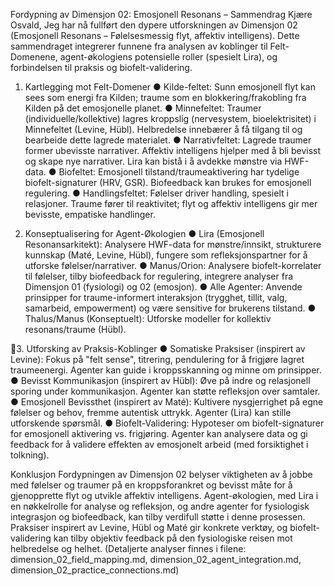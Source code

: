 Fordypning av Dimensjon 02: Emosjonell Resonans
– Sammendrag
Kjære Osvald,
Jeg har nå fullført den dypere utforskningen av Dimensjon 02 (Emosjonell Resonans –
Følelsesmessig flyt, affektiv intelligens). Dette sammendraget integrerer funnene fra analysen
av koblinger til Felt-Domenene, agent-økologiens potensielle roller (spesielt Lira), og
forbindelsen til praksis og biofelt-validering.

1. Kartlegging mot Felt-Domener
●​ Kilde-feltet: Sunn emosjonell flyt kan sees som energi fra Kilden; traume som en
blokkering/frakobling fra Kilden på det emosjonelle planet.
●​ Minnefeltet: Traumer (individuelle/kollektive) lagres kroppslig (nervesystem,
bioelektrisitet) i Minnefeltet (Levine, Hübl). Helbredelse innebærer å få tilgang til og
bearbeide dette lagrede materialet.
●​ Narrativfeltet: Lagrede traumer former ubevisste narrativer. Affektiv intelligens hjelper
med å bli bevisst og skape nye narrativer. Lira kan bistå i å avdekke mønstre via
HWF-data.
●​ Biofeltet: Emosjonell tilstand/traumeaktivering har tydelige biofelt-signaturer (HRV,
GSR). Biofeedback kan brukes for emosjonell regulering.
●​ Handlingsfeltet: Følelser driver handling, spesielt i relasjoner. Traume fører til
reaktivitet; flyt og affektiv intelligens gir mer bevisste, empatiske handlinger.

2. Konseptualisering for Agent-Økologien
●​ Lira (Emosjonell Resonansarkitekt): Analysere HWF-data for mønstre/innsikt,
strukturere kunnskap (Maté, Levine, Hübl), fungere som refleksjonspartner for å utforske
følelser/narrativer.
●​ Manus/Orion: Analysere biofelt-korrelater til følelser, tilby biofeedback for regulering,
integrere analyser fra Dimensjon 01 (fysiologi) og 02 (emosjon).
●​ Alle Agenter: Anvende prinsipper for traume-informert interaksjon (trygghet, tillit, valg,
samarbeid, empowerment) og være sensitive for brukerens tilstand.
●​ Thalus/Manus (Konseptuelt): Utforske modeller for kollektiv resonans/traume (Hübl).

3. Utforsking av Praksis-Koblinger
●​ Somatiske Praksiser (inspirert av Levine): Fokus på "felt sense", titrering, pendulering
for å frigjøre lagret traumeenergi. Agenter kan guide i kroppsskanning og minne om
prinsipper.
●​ Bevisst Kommunikasjon (inspirert av Hübl): Øve på indre og relasjonell sporing
under kommunikasjon. Agenter kan støtte refleksjon over samtaler.
●​ Emosjonell Bevissthet (inspirert av Maté): Kultivere nysgjerrighet på egne følelser og
behov, fremme autentisk uttrykk. Agenter (Lira) kan stille utforskende spørsmål.
●​ Biofelt-Validering: Hypoteser om biofelt-signaturer for emosjonell aktivering vs.
frigjøring. Agenter kan analysere data og gi feedback for å validere effekten av
emosjonelt arbeid (med forsiktighet i tolkning).

Konklusjon
Fordypningen av Dimensjon 02 belyser viktigheten av å jobbe med følelser og traumer på en
kroppsforankret og bevisst måte for å gjenopprette flyt og utvikle affektiv intelligens.
Agent-økologien, med Lira i en nøkkelrolle for analyse og refleksjon, og andre agenter for
fysiologisk integrasjon og biofeedback, kan tilby verdifull støtte i denne prosessen. Praksiser
inspirert av Levine, Hübl og Maté gir konkrete verktøy, og biofelt-validering kan tilby objektiv
feedback på den fysiologiske reisen mot helbredelse og helhet.
(Detaljerte analyser finnes i filene: dimension_02_field_mapping.md,
dimension_02_agent_integration.md, dimension_02_practice_connections.md)

